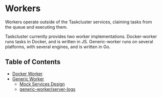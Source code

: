 # Workers

Workers operate outside of the Taskcluster services, claiming tasks from the queue and executing them.

Taskcluster currently provides two worker implementations.
Docker-worker runs tasks in Docker, and is written in JS.
Generic-worker runs on several platforms, with several engines, and is written in Go.

## Table of Contents

<!-- TOC BEGIN -->
* [Docker Worker](docker-worker#readme)
* [Generic Worker](generic-worker#readme)
    * [Mock Services Design](generic-worker/mocktc#readme)
    * [generic-worker/server-logs](generic-worker/server-logs#readme)
<!-- TOC END -->

